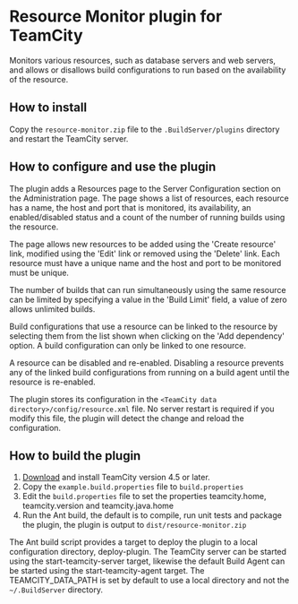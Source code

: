 
# Resource Monitor plugin for TeamCity

Monitors various resources, such as database servers and web servers, and allows or disallows build
configurations to run based on the availability of the resource.

## How to install

Copy the `resource-monitor.zip` file to the `.BuildServer/plugins` directory and restart the TeamCity server.

## How to configure and use the plugin

The plugin adds a Resources page to the Server Configuration section on the Administration page. The page shows a list
of resources, each resource has a name, the host and port that is monitored, its availability, an enabled/disabled
status and a count of the number of running builds using the resource.

The page allows new resources to be added using the 'Create resource' link, modified using the 'Edit' link or removed
using the 'Delete' link.  Each resource must have a unique name and the host and port to be monitored must be unique.

The number of builds that can run simultaneously using the same resource can be limited by specifying a value in
the 'Build Limit' field, a value of zero allows unlimited builds.

Build configurations that use a resource can be linked to the resource by selecting them from the list shown when
clicking on the 'Add dependency' option. A build configuration can only be linked to one resource.

A resource can be disabled and re-enabled. Disabling a resource prevents any of the linked build configurations
from running on a build agent until the resource is re-enabled.

The plugin stores its configuration in the `<TeamCity data directory>/config/resource.xml` file.
No server restart is required if you modify this file, the plugin will detect the change and reload the configuration.

## How to build the plugin

1. [Download](http://www.jetbrains.com/teamcity/download/index.html) and install TeamCity version 4.5 or later.
2. Copy the `example.build.properties` file to `build.properties`
3. Edit the `build.properties` file to set the properties teamcity.home, teamcity.version and teamcity.java.home
4. Run the Ant build, the default is to compile, run unit tests and package the plugin, the plugin is output to
   `dist/resource-monitor.zip`

The Ant build script provides a target to deploy the plugin to a local configuration directory, deploy-plugin. The
TeamCity server can be started using the start-teamcity-server target, likewise the default Build Agent can be started
using the start-teamcity-agent target. The TEAMCITY_DATA_PATH is set by default to use a local directory and not the
`~/.BuildServer` directory.

